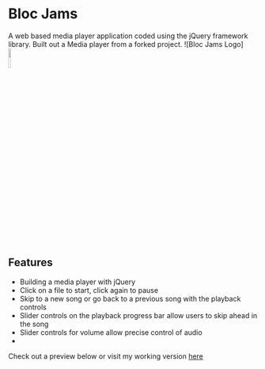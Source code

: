 
# Bloc Jams
A web based media player application coded using the jQuery framework library.
Built out a Media player from a forked project.
![Bloc Jams Logo]<img src="https://github.com/tulliehelene/bloc-jams-jquery-starter/blob/master/assets/images/bloc_jams_logo.png" width="10%"/>
## Features
* Building a media player with jQuery
* Click on a file to start, click again to pause
* Skip to a new song or go back to a previous song with the playback controls
* Slider controls on the playback progress bar allow users to skip ahead in the song
* Slider controls for volume allow precise control of audio
*

Check out a preview below or visit my working version [here](https://github.com/tulliehelene/bloc-jams-jquery-starter)
